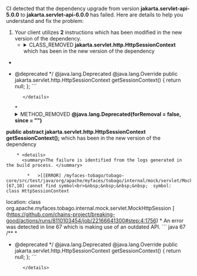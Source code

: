 CI detected that the dependency upgrade from version **jakarta.servlet-api-5.0.0** to **jakarta.servlet-api-6.0.0** has failed. Here are details to help you understand and fix the problem:
1. Your client utilizes **2** instructions which has been modified in the new version of the dependency.
   * <details>
        <summary>CLASS_REMOVED <b>jakarta.servlet.http.HttpSessionContext</b> which has been <b></b> in the new version of the dependency</summary>
            
        * <details>
          <summary>The failure is identified from the logs generated in the build process. </summary>
          
            *   >[[ERROR] /myfaces-tobago/tobago-core/src/test/java/org/apache/myfaces/tobago/internal/mock/servlet/MockHttpSession.java:[67,10] cannot find symbol<br>&nbsp;&nbsp;&nbsp;&nbsp;  symbol:   class HttpSessionContext
  location: class org.apache.myfaces.tobago.internal.mock.servlet.MockHttpSession
](https://github.com/chains-project/breaking-good/actions/runs/8110103454/job/22166641300#step:4:1756)
            *   An error was detected in line 67 which is making use of an outdated API.
             ``` java
             67   /**
 *
 * @deprecated  */
@java.lang.Deprecated
@java.lang.Override
public jakarta.servlet.http.HttpSessionContext getSessionContext() {
    return null;
};
            ```

          </details>
            
     </details>
   * <details>
        <summary>METHOD_REMOVED <b>@java.lang.Deprecated(forRemoval = false, since = "")
public abstract jakarta.servlet.http.HttpSessionContext getSessionContext();</b> which has been <b></b> in the new version of the dependency</summary>
            
        * <details>
          <summary>The failure is identified from the logs generated in the build process. </summary>
          
            *   >[[ERROR] /myfaces-tobago/tobago-core/src/test/java/org/apache/myfaces/tobago/internal/mock/servlet/MockHttpSession.java:[67,10] cannot find symbol<br>&nbsp;&nbsp;&nbsp;&nbsp;  symbol:   class HttpSessionContext
  location: class org.apache.myfaces.tobago.internal.mock.servlet.MockHttpSession
](https://github.com/chains-project/breaking-good/actions/runs/8110103454/job/22166641300#step:4:1756)
            *   An error was detected in line 67 which is making use of an outdated API.
             ``` java
             67   /**
 *
 * @deprecated  */
@java.lang.Deprecated
@java.lang.Override
public jakarta.servlet.http.HttpSessionContext getSessionContext() {
    return null;
};
            ```

          </details>
            
     </details>


